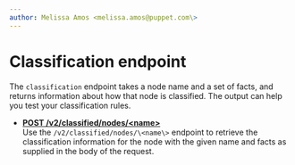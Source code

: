 ```yaml
---
author: Melissa Amos <melissa.amos@puppet.com\>
---
```


# Classification endpoint

The `classification` endpoint takes a node name and a set of facts, and returns information about how that node is classified. The output can help you test your classification rules.

-   **[POST /v2/classified/nodes/<name\>](post_v2_classified_nodes_name.md)**  
Use the `/v2/classified/nodes/\<name\>` endpoint to retrieve the classification information for the node with the given name and facts as supplied in the body of the request.

